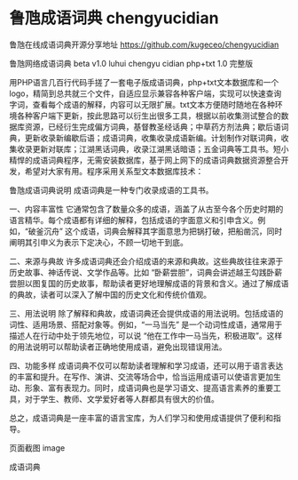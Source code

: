 # 鲁虺成语词典 chengyucidian
鲁虺在线成语词典开源分享地址
https://github.com/kugeceo/chengyucidian

鲁虺网络成语词典 beta v1.0 luhui chengyu cidian php+txt 1.0 完整版

用PHP语言几百行代码手搓了一套电子版成语词典，php+txt文本数据库和一个logo，精简到总共就三个文件，自适应显示兼容各种客户端，实现可以快速查询字词，查看每个成语的解释，内容可以无限扩展。txt文本方便随时随地在各种环境各种客户端下更新，按此思路可以衍生出很多工具，根据以前收集测试整合的数据库资源，已经衍生完成偏方词典，基督教圣经话典；中草药方剂法典；歇后语词典，更新收录新编歇后语；成语词典，收集收录成语新编。计划制作对联词典，收集收录更新对联库；江湖黑话词典，收录江湖黑话暗语；五金词典等工具书。短小精悍的成语词典程序，无需安装数据库，基于网上网下的成语词典数据资源整合开发，希望对大家有用。程序采用关系型文本数据库技术：

鲁虺成语词典说明
成语词典是一种专门收录成语的工具书。

一、内容丰富性
它通常包含了数量众多的成语，涵盖了从古至今各个历史时期的语言精华。每个成语都有详细的解释，包括成语的字面意义和引申含义。例如，“破釜沉舟” 这个成语，词典会解释其字面意思为把锅打破，把船凿沉，同时阐明其引申义为表示下定决心，不顾一切地干到底。

二、来源与典故
许多成语词典还会介绍成语的来源和典故。这些典故往往来源于历史故事、神话传说、文学作品等。比如 “卧薪尝胆”，词典会讲述越王勾践卧薪尝胆以图复国的历史故事，帮助读者更好地理解成语的背景和含义。通过了解成语的典故，读者可以深入了解中国的历史文化和传统价值观。

三、用法说明
除了解释和典故，成语词典还会提供成语的用法说明。包括成语的词性、适用场景、搭配对象等。例如，“一马当先” 是一个动词性成语，通常用于描述人在行动中处于领先地位，可以说 “他在工作中一马当先，积极进取”。这样的用法说明可以帮助读者正确地使用成语，避免出现错误用法。

四、功能多样
成语词典不仅可以帮助读者理解和学习成语，还可以用于语言表达的丰富和提升。在写作、演讲、交流等场合中，恰当运用成语可以使语言更加生动、形象、富有表现力。同时，成语词典也是学习语文、提高语言素养的重要工具，对于学生、教师、文学爱好者等人群都具有很大的价值。

总之，成语词典是一座丰富的语言宝库，为人们学习和使用成语提供了便利和指导。




页面截图
image



成语词典





















